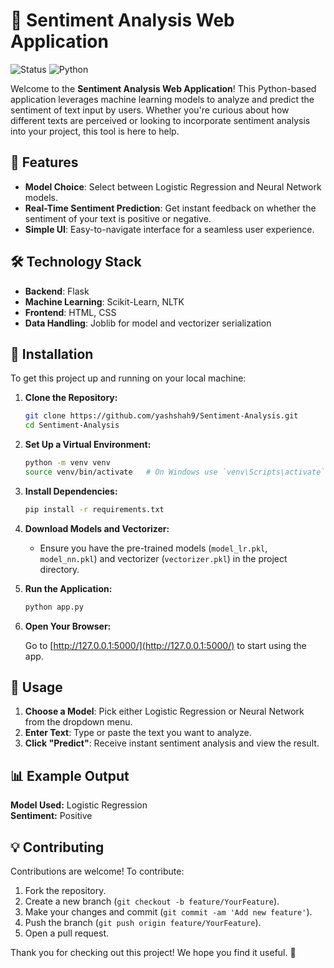 # 🚀 Sentiment Analysis Web Application

![Status](https://img.shields.io/badge/Status-Active-brightgreen) ![Python](https://img.shields.io/badge/Python-3.12-blue)

Welcome to the **Sentiment Analysis Web Application**! This Python-based application leverages machine learning models to analyze and predict the sentiment of text input by users. Whether you're curious about how different texts are perceived or looking to incorporate sentiment analysis into your project, this tool is here to help.

## 🌟 Features

- **Model Choice**: Select between Logistic Regression and Neural Network models.
- **Real-Time Sentiment Prediction**: Get instant feedback on whether the sentiment of your text is positive or negative.
- **Simple UI**: Easy-to-navigate interface for a seamless user experience.

## 🛠️ Technology Stack

- **Backend**: Flask
- **Machine Learning**: Scikit-Learn, NLTK
- **Frontend**: HTML, CSS
- **Data Handling**: Joblib for model and vectorizer serialization

## 🚀 Installation

To get this project up and running on your local machine:

1. **Clone the Repository:**

    ```bash
    git clone https://github.com/yashshah9/Sentiment-Analysis.git
    cd Sentiment-Analysis
    ```

2. **Set Up a Virtual Environment:**

    ```bash
    python -m venv venv
    source venv/bin/activate   # On Windows use `venv\Scripts\activate`
    ```

3. **Install Dependencies:**

    ```bash
    pip install -r requirements.txt
    ```

4. **Download Models and Vectorizer:**
   - Ensure you have the pre-trained models (`model_lr.pkl`, `model_nn.pkl`) and vectorizer (`vectorizer.pkl`) in the project directory.

5. **Run the Application:**

    ```bash
    python app.py
    ```

6. **Open Your Browser:**

    Go to [http://127.0.0.1:5000/](http://127.0.0.1:5000/) to start using the app.

## 🎯 Usage

1. **Choose a Model**: Pick either Logistic Regression or Neural Network from the dropdown menu.
2. **Enter Text**: Type or paste the text you want to analyze.
3. **Click "Predict"**: Receive instant sentiment analysis and view the result.

## 📊 Example Output

**Model Used:** Logistic Regression  
**Sentiment:** Positive

## 💡 Contributing

Contributions are welcome! To contribute:

1. Fork the repository.
2. Create a new branch (`git checkout -b feature/YourFeature`).
3. Make your changes and commit (`git commit -am 'Add new feature'`).
4. Push the branch (`git push origin feature/YourFeature`).
5. Open a pull request.



Thank you for checking out this project! We hope you find it useful. 🌟
